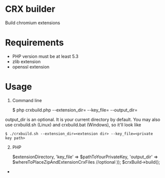CRX builder
========

Build chromium extensions

Requirements
===================

* PHP version must be at least 5.3
* zlib extension
* openssl extension

Usage
===================

1) Command line

    $ php crxbuild.php --extension_dir=<extension dir> --key_file=<private key path> --output_dir=<output dir>
    
output_dir is an optional. It is your current directory by default.
You may also use crxbuild.sh (Linux) and crxbuild.bat (Windows), so it'll look like

    $ ./crxbuild.sh --extension_dir=<extension dir> --key_file=<private key path>
    
2) PHP

    <?php
    require $pathToCrxBuildDirectory . '/lib/crxBuild.php';
    $crxBuild = new crxBuild(array(
      'extension_dir' => $extensionDirectory,
      'key_file' => $pathToYourPrivateKey,
      'output_dir' => $whereToPlaceZipAndExtensionCrxFiles //optional
    ));
    $crxBuild->build();
    

-

